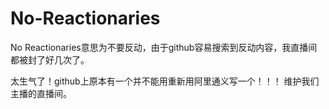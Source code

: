 # No-Reactionaries
No Reactionaries意思为不要反动，由于github容易搜索到反动内容，我直播间都被封了好几次了。

太生气了！github上原本有一个并不能用重新用阿里通义写一个！！！
维护我们主播的直播间。
